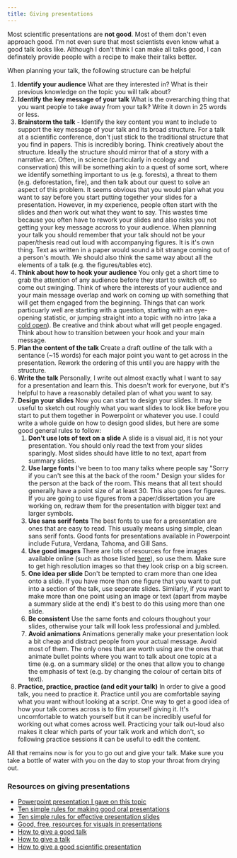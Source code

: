```yaml
---
title: Giving presentations
---
```


Most scientific presentations are **not good**. Most of them don't even approach good. I'm not even sure that most scientists even know what a good talk looks like. Although I don't think I can make all talks good, I can definately provide people with a recipe to make their talks better.


When planning your talk, the following structure can be helpful

1. **Identify your audience** What are they interested in? What is their previous knowledge on the topic you will talk about?
2. **Identify the key message of your talk** What is the overarching thing that you want people to take away from your talk? Write it down in 25 words or less. 
3. **Brainstorm the talk** - Identify the key content you want to include to support the key message of your talk and its broad structure. For a talk at a scientific conference, don't just stick to the traditional structure that you find in papers. This is incredibly boring. Think creatively about the structure. Ideally the structure should mirror that of a story with a narrative arc. Often, in science (particularly in ecology and conservation) this will be something akin to a quest of some sort, where we identify something important to us (e.g. forests), a threat to them (e.g. deforestation, fire), and then talk about our quest to solve an aspect of this problem. It seems obvious that you would plan what you want to say before you start putting together your slides for a presentation. However, in my experience, people often start with the slides and *then* work out what they want to say. This wastes time because you often have to rework your slides and also risks you not getting your key message accross to your audience. When planning your talk you should remember that your talk should not be your paper/thesis read out loud with accompanying figures. It is it's own thing. Text as written in a paper would sound a bit strange coming out of a person's mouth. We should also think the same way about all the elements of a talk (e.g. the figures/tables etc).
4. **Think about how to hook your audience** You only get a short time to grab the attention of any audience before they start to switch off, so come out swinging. Think of where the interests of your audience and your main message overlap and work on coming up with something that will get them engaged from the beginning. Things that can work particuarly well are starting with a question, starting with an eye-opening statistic, or jumping straight into a topic with no intro (aka a [cold open](https://en.wikipedia.org/wiki/Cold_open)). Be creative and think about what will get people engaged. Think about how to transition between your hook and your main message.
5. **Plan the content of the talk** Create a draft outline of the talk with a sentance (~15 words) for each major point you want to get across in the presentation. Rework the ordering of this until you are happy with the structure.
6. **Write the talk** Personally, I write out almost exactly what I want to say for a presentation and learn this. This doesn't work for everyone, but it's helpful to have a reasonably detailed plan of what you want to say.
7. **Design your slides** Now you can start to design your slides. It may be useful to sketch out roughly what you want slides to look like before you start to put them together in Powerpoint or whatever you use. I could write a whole guide on how to design good slides, but here are some good general rules to follow:
    1. **Don't use lots of text on a slide** A slide is a visual aid, it is not your presentation. You should only read the text from your slides sparingly. Most slides should have little to no text, apart from summary slides.
    2. **Use large fonts** I've been to too many talks where people say "Sorry if you can't see this at the back of the room." Design your slides for the person at the back of the room. This means that all text should generally have a point size of at least 30. This also goes for figures. If you are going to use figures from a paper/dissertation you are working on, redraw them for the presentation with bigger text and larger symbols.
    3. **Use sans serif fonts** The best fonts to use for a presentation are ones that are easy to read. This usually means using simple, clean sans serif fonts. Good fonts for presentations available in Powerpoint include Futura, Verdana, Tahoma, and Gill Sans.
    4. **Use good images** There are lots of resources for free images available online (such as those listed [here](https://twitter.com/rodriguesjm6/status/1476580189316562953)), so use them. Make sure to get high resolution images so that they look crisp on a big screen.
    5. **One idea per slide** Don't be tempted to cram more than one idea onto a slide. If you have more than one figure that you want to put into a section of the talk, use seperate slides. Similarly, if you want to make more than one point using an image or text (apart from maybe a summary slide at the end) it's best to do this using more than one slide.
    6. **Be consistent** Use the same fonts and colours thoughout your slides, otherwise your talk will look less professional and jumbled.
    7. **Avoid animations** Animations generally make your presentation look a bit cheap and distract people from your actual message. Avoid most of them. The only ones that are worth using are the ones that animate bullet points where you want to talk about one topic at a time (e.g. on a summary slide) or the ones that allow you to change the emphasis of text (e.g. by changing the colour of certain bits of text).
8. **Practice, practice, practice (and edit your talk)** In order to give a good talk, you need to practice it. Practice until you are comfortable saying what you want without looking at a script. One way to get a good idea of how your talk comes across is to film yourself giving it. It's uncomfortable to watch yourself but it can be incredibly useful for working out what comes across well. Practicing your talk out-loud also makes it clear which parts of your talk work and which don't, so following practice sessions it can be useful to edit the content.

All that remains now is for you to go out and give your talk. Make sure you take a bottle of water with you on the day to stop your throat from drying out.

### Resources on giving presentations
* [Powerpoint presentation I gave on this topic](https://github.com/phil-martin-research/researcher_resources/blob/main/masters_workshop_presentations.pptx)
* [Ten simple rules for making good oral presentations](https://journals.plos.org/ploscompbiol/article?id=10.1371%2Fjournal.pcbi.0030077&utm_source=pocket_mylist)
* [Ten simple rules for effective presentation slides](https://journals.plos.org/ploscompbiol/article?id=10.1371/journal.pcbi.1009554)
* [Good, free, resources for visuals in presentations](https://twitter.com/rodriguesjm6/status/1476580189316562953)
* [How to give a good talk](https://twitter.com/ItaiYanai/status/1471958012713705475/photo/1)
* [How to give a talk](http://www.howtogiveatalk.com/)
* [How to give a good scientific presentation](https://parasitology.msi.ucsb.edu/sites/parasitology.msi.ucsb.edu/files/docs/publications/How%20to%20give%20a%20scientific%20presentation_0.pdf)

